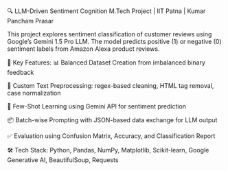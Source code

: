 🔍 LLM-Driven Sentiment Cognition
M.Tech Project | IIT Patna | Kumar Pancham Prasar

This project explores sentiment classification of customer reviews using Google’s Gemini 1.5 Pro LLM. The model predicts positive (1) or negative (0) sentiment labels from Amazon Alexa product reviews.

🚀 Key Features:
📊 Balanced Dataset Creation from imbalanced binary feedback

🧼 Custom Text Preprocessing: regex-based cleaning, HTML tag removal, case normalization

🧠 Few-Shot Learning using Gemini API for sentiment prediction

📦 Batch-wise Prompting with JSON-based data exchange for LLM output

✅ Evaluation using Confusion Matrix, Accuracy, and Classification Report

🛠️ Tech Stack:
Python, Pandas, NumPy, Matplotlib, Scikit-learn, Google Generative AI, BeautifulSoup, Requests
